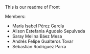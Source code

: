 This is our readme of Front

Members:
 - María Isabel Pérez García
 - Alison Estefania Agudelo Sepulveda
 - Saray Melina Báez Mesa
 - Andrés Felipe Gualteros Tovar
 - Sebastian Rodriguez Parra